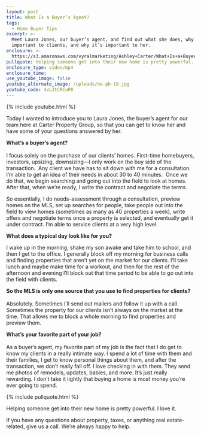 ```yaml
---
layout: post
title: What Is a Buyer’s Agent?
tags:
  - Home Buyer Tips
excerpt: >-
  Meet Laura Jones, our buyer’s agent, and find out what she does, why it’s
  important to clients, and why it’s important to her.
enclosure: >-
  https://s3.amazonaws.com/vyralmarketing/Ashley+Carter/What+Is+a+Buyers+Agent%253F.mp4
pullquote: Helping someone get into their new home is pretty powerful. I love it.
enclosure_type: video/mp4
enclosure_time:
use_youtube_image: false
youtube_alternate_image: /uploads/no-pb-19.jpg
youtube_code: 4vL3tCRCuP8
---
```



{% include youtube.html %}

Today I wanted to introduce you to Laura Jones, the buyer’s agent for our team here at Carter Property Group, so that you can get to know her and have some of your questions answered by her.

**What’s a buyer’s agent?**<br><br>I focus solely on the purchase of our clients’ homes. First-time homebuyers, investors, upsizing, downsizing—I only work on the buy side of the transaction.  Any client we have has to sit down with me for a consultation. I’m able to get an idea of their needs in about 30 to 40 minutes.  Once we do that, we begin searching and going out into the field to look at homes. After that, when we’re ready, I write the contract and negotiate the terms.

So essentially, I do needs-assessment through a consultation, preview homes on the MLS, set up searches for people, take people out into the field to view homes (sometimes as many as 40 properties a week), write offers and negotiate terms once a property is selected, and eventually get it under contract. I’m able to service clients at a very high level.

**What does a typical day look like for you?**

I wake up in the morning, shake my son awake and take him to school, and then I get to the office. I generally block off my morning for business calls and finding properties that aren’t yet on the market for our clients. I’ll take lunch and maybe make time for a workout, and then for the rest of the afternoon and evening I’ll block out that time period to be able to go out into the field with clients.

**So the MLS is only one source that you use to find properties for clients?**<br><br>Absolutely. Sometimes I’ll send out mailers and follow it up with a call. Sometimes the property for our clients isn’t always on the market at the time. That allows me to block a whole morning to find properties and preview them.

**What’s your favorite part of your job?**<br><br>As a buyer’s agent, my favorite part of my job is the fact that I do get to know my clients in a really intimate way. I spend a lot of time with them and their families, I get to know personal things about them, and after the transaction, we don’t really fall off. I love checking in with them. They send me photos of remodels, updates, babies, and more. It’s just really rewarding. I don’t take it lightly that buying a home is most money you’re ever going to spend.

{% include pullquote.html %}

Helping someone get into their new home is pretty powerful. I love it.

If you have any questions about property, taxes, or anything real estate-related, give us a call. We’re always happy to help.